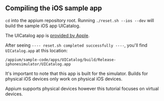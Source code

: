 ## Compiling the iOS sample app

`cd` into the appium repository root. Running `./reset.sh --ios --dev` will
 build the sample iOS app UICatalog.

The UICatalog app is [provided by Apple](https://developer.apple.com/library/ios/samplecode/UICatalog/UICatalog.zip).

After seeing `---- reset.sh completed successfully ----`, you'll find `UICatalog.app`
at this location:

`/appium/sample-code/apps/UICatalog/build/Release-iphonesimulator/UICatalog.app`

It's important to note that this app is built for the simulator.
Builds for physical iOS devices only work on physical iOS devices.

Appium supports physical devices however this tutorial focuses
on virtual devices.